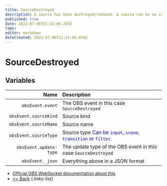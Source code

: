 ```yaml
---
title: SourceDestroyed
description: A source has been destroyed/removed. A source can be an input, a scene or a transition.
published: true
date: 2022-07-06T21:22:00.329Z
tags: 
editor: markdown
dateCreated: 2022-07-06T21:21:56.978Z
---
```


# SourceDestroyed

## Variables

Name | Description
----:|:------------
| `obsEvent.event` | The OBS event in this case `SourceDestroyed`
| `obsEvent.sourceKind` | Source kind
| `obsEvent.sourceName` | Source name
| `obsEvent.sourceType` | Source type <span style="color:blue">Can be `input`, `scene`, `transition` or `filter`.</span>
| `obsEvent.update-type` | The update type of the OBS event in this case `SourceDestroyed`
| `obsEvent._json` | Everything above in a JSON format

* [Official OBS WebSocket documentation about this](https://github.com/obsproject/obs-websocket/blob/4.x-current/docs/generated/protocol.md#sourcedestroyed)
* [<= Back](/en/Integrations/OBS/Events)
{.links-list}